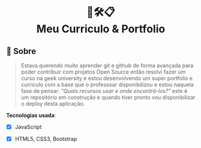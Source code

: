 <h1 align="center">
👷🛠📋<br>Meu Curriculo & Portfolio 
</h1>

## 🤘 Sobre

> Estava querendo muito aprender git e github de forma avançada para poder contribuir com projetos Open Source então resolvi fazer um curso na geek university e estou desenvolvendo um super portfolio e curriculo com a base que o professoar disponibilizou e estou naquela fase de pensar: <i>"Quais recursos usar e onde encontrá-los?"</i> este é um repositório em construção e quando tiver pronto vou disponibilizar o deploy desta aplicação.

**Tecnologias usada**:

- [x] JavaScript 
- [x] HTML5, CSS3, Bootstrap 

